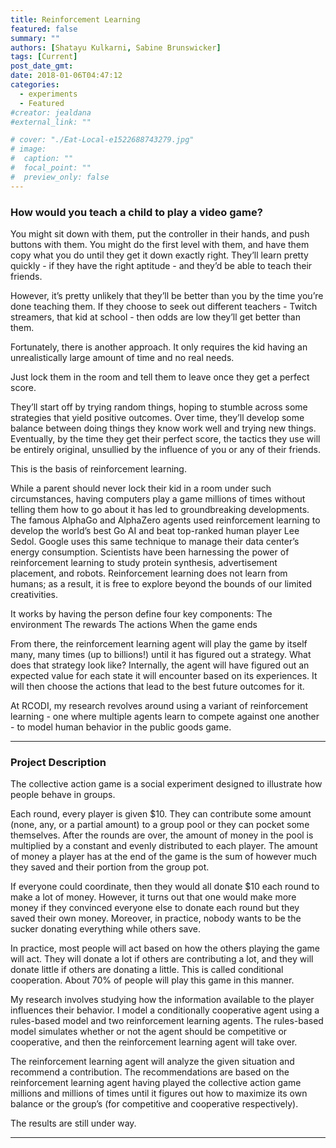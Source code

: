 ```yaml
---
title: Reinforcement Learning
featured: false
summary: ""
authors: [Shatayu Kulkarni, Sabine Brunswicker]
tags: [Current]
post_date_gmt:
date: 2018-01-06T04:47:12
categories:
  - experiments
  - Featured
#creator: jealdana
#external_link: ""

# cover: "./Eat-Local-e1522688743279.jpg"
# image:
#  caption: ""
#  focal_point: ""
#  preview_only: false
---
```



### How would you teach a child to play a video game?

You might sit down with them, put the controller in their hands, and push buttons with them. You might do the first level with them, and have them copy what you do until they get it down exactly right. They’ll learn pretty quickly - if they have the right aptitude - and they’d be able to teach their friends.

However, it’s pretty unlikely that they’ll be better than you by the time you’re done teaching them. If they choose to seek out different teachers - Twitch streamers, that kid at school - then odds are low they’ll get better than them.

Fortunately, there is another approach. It only requires the kid having an unrealistically large amount of time and no real needs.

Just lock them in the room and tell them to leave once they get a perfect score.

They’ll start off by trying random things, hoping to stumble across some strategies that yield positive outcomes. Over time, they’ll develop some balance between doing things they know work well and trying new things. Eventually, by the time they get their perfect score, the tactics they use will be entirely original, unsullied by the influence of you or any of their friends.

This is the basis of reinforcement learning.

While a parent should never lock their kid in a room under such circumstances, having computers play a game millions of times without telling them how to go about it has led to groundbreaking developments. The famous AlphaGo and AlphaZero agents used reinforcement learning to develop the world’s best Go AI and beat top-ranked human player Lee Sedol. Google uses this same technique to manage their data center’s energy consumption. Scientists have been harnessing the power of reinforcement learning to study protein synthesis, advertisement placement, and robots. Reinforcement learning does not learn from humans; as a result, it is free to explore beyond the bounds of our limited creativities.

It works by having the person define four key components:
The environment
The rewards
The actions
When the game ends

From there, the reinforcement learning agent will play the game by itself many, many times (up to billions!) until it has figured out a strategy. What does that strategy look like? Internally, the agent will have figured out an expected value for each state it will encounter based on its experiences. It will then choose the actions that lead to the best future outcomes for it.

At RCODI, my research revolves around using a variant of reinforcement learning - one where multiple agents learn to compete against one another - to model human behavior in the public goods game.

---

### Project Description

The collective action game is a social experiment designed to illustrate how people behave in groups.

Each round, every player is given $10. They can contribute some amount (none, any, or a partial amount) to a group pool or they can pocket some themselves. After the rounds are over, the amount of money in the pool is multiplied by a constant and evenly distributed to each player. The amount of money a player has at the end of the game is the sum of however much they saved and their portion from the group pot.

If everyone could coordinate, then they would all donate $10 each round to make a lot of money. However, it turns out that one would make more money if they convinced everyone else to donate each round but they saved their own money. Moreover, in practice, nobody wants to be the sucker donating everything while others save.

In practice, most people will act based on how the others playing the game will act. They will donate a lot if others are contributing a lot, and they will donate little if others are donating a little. This is called conditional cooperation. About 70% of people will play this game in this manner.

My research involves studying how the information available to the player influences their behavior. I model a conditionally cooperative agent using a rules-based model and two reinforcement learning agents. The rules-based model simulates whether or not the agent should be competitive or cooperative, and then the reinforcement learning agent will take over.

The reinforcement learning agent will analyze the given situation and recommend a contribution. The recommendations are based on the reinforcement learning agent having played the collective action game millions and millions of times until it figures out how to maximize its own balance or the group’s (for competitive and cooperative respectively).

The results are still under way.

---


